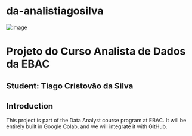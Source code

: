 # da-analistiagosilva

![image](https://github.com/tiagoscristovao/da-analistiagosilva/assets/142506108/8586bb91-484e-4cae-88c7-fc45e49623bc)

# Projeto do Curso Analista de Dados da EBAC

## Student: Tiago Cristovão da Silva

## Introduction

This project is part of the Data Analyst course program at EBAC.
It will be entirely built in Google Colab, and we will integrate it with GitHub.
